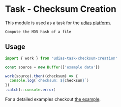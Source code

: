 # Task - Checksum Creation

This module is used as a task for the [udias platform](http://udias.io).

`Compute the MD5 hash of a file`


## Usage

```js
import { work } from 'udias-task-checksum-creation'

const source = new Buffer(['example data'])

work(source).then((checksum) => {
  console.log(`checksum: ${checksum}`)
})
.catch(::console.error)
```

For a detailed examples checkout [the example](example/index.js).

